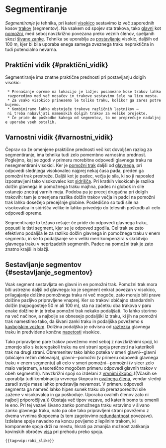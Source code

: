# Segmentiranje

*Segmentiranje* je tehnika, pri kateri [visokico](/visokica)
sestavimo iz več zaporednih kosov [trakov](/trak) (segmentov).
Na vsakem od spojev sta trakova, tako [glavni](/glavni-trak)
kot [pomožni](/pomozni-trak), med seboj navzkrižno povezana
preko veznih členov, speljanih skozi [šivane
zanke](/sivana-zanka). Tehnika se uporablja za
[postavljanje](/postavljanje) visokic, daljših od 100 m, kjer
bi bila uporaba enega samega zveznega traku nepraktična in tudi
potencialno nevarna.

## Praktični vidik {#praktični_vidik}

Segmentiranje ima znatne praktične prednosti pri postavljanju dolgih
visokic:

` * Prenašanje opreme na lokacijo je lažje: posamezne kose trakov lahko razporedimo med več nosačev in trakove sestavimo šele na licu mesta.`\
` * Za vsako visokico prinesemo le toliko traku, kolikor ga zares potrebujemo.`\
` * Kombiniramo lahko obstoječe trakove različnih lastnikov – ni treba nabavljati namenskih dolgih trakov za velike projekte.`\
` * Če pride do poškodbe kakega od segmentov, to ne preprečuje nadaljnje uporabe vseh ostalih.`

## Varnostni vidik {#varnostni_vidik}

Čeprav so že omenjene praktične prednosti več kot dovoljšen razlog za
segmentiranje, ima tehnika tudi zelo pomembno varnostno prednost.
Poglejmo, kaj se zgodi v primeru morebitne odpovedi glavnega traku na
nesegmentirani visokici. Ker je [pomožni trak](/pomozni-trak)
daljši od [glavnega](/glavni-trak), pri odpovedi slednjega
visokovalec najprej nekaj časa pada, preden ga pomožni trak prestreže.
Daljši kot je padec, večja je sila, ki so ji naposled izpostavljeni tako
visokovalec kot [sidrišča](/sidrišče). Pri kratkih visokicah
je razlika dolžin glavnega in pomožnega traku majhna, padec ni globok in
sile ostanejo znotraj varnih meja. Podoba pa je precej drugačna pri
dolgih trakovih: tam je omenjena razlika dolžin trakov večja in padci na
pomožni trak lahko dosežejo precejšnje globine. Posledično so tudi sile
na visokovalca in sidrišča velike in lahko privedejo do telesnih poškodb
ali celo odpovedi opreme.

Segmentiranje to težavo rešuje: če pride do odpovedi glavnega traku,
popusti le tisti segment, kjer se je odpoved zgodila. Cel trak se zato
efektivno podaljša le za razliko dolžin glavnega in pomožnega traku v
enem segmentu, in še to podaljšanje se v veliki meri kompenzira s
skrčitvijo glavnega traku v neprizadetih segmentih. Padec na pomožni
trak je zato znatno krajši in blažji.

## Sestavljanje segmentov {#sestavljanje_segmentov}

Vsak segment sestavljata en glavni in en pomožni trak. Pomožni trak mora
biti ustrezno daljši od glavnega: ko je segment enkrat povezan v
visokico, prilagajanje dolžine pomožnega traku ni več mogoče, zato
morajo biti prave dolžine pazljivo pripravljene vnaprej. Ker so trakovi
običajno standardnih dolžin (najpogosteje 50 m ali 100 m), sta na
začetku oba trakova v paru enake dolžine in je treba pomožni trak nekako
podaljšati. To lahko storimo na več načinov, a najbolje se obnesejo
podaljški iz traku, ki jih na pomožni trak namestimo tako, da šivani
zanki traku in podaljška povežemo s [kavbojskim
vozlom](/kavbojski-vozel). Dolžina podaljška je odvisna od
[raztezka](/raztezek) glavnega traku in predvidene končne
[napetosti](/napetost) visokice.

Tako pripravljene pare trakov povežemo med seboj z navzkrižnimi spoji,
ki zmorejo silo s kateregakoli traku na eni strani spoja prenesti na
katerikoli trak na drugi strani. Obremenitev tako lahko poteka v smeri
glavni--glavni (običajen režim delovanja), glavni--pomožni (v primeru
odpovedi glavnega traku v enem segmentu) ali celo v smeri
pomožni--pomožni (v sicer zelo malo verjetnem, a teoretično mogočem
primeru odpovedi glavnih trakov v obeh segmentih). Navzkrižni spoji so
izdelani z [vrvnimi škopci](/vrvni-skopec).((Včasih se
uporablja tudi kombinacija vrvnega škopca in [ovalnega
člena](/ovalni-clen), vendar slednji zaradi svoje mase lahko
predstavlja nevarnost. V primeru odpovedi segmenta ga namreč lahko hipen
sunek traku ob prerazporeditvi sile zažene v visokovalca in ga
poškoduje. Uporaba ovalnih členov zato ni najbolj priporočljiva.))
Obstaja več tipov vezave, od katerih bomo tu omenili le eno. Pri tej
vezavi šivano zanko pomožnega traku vstavimo v šivano zanko glavnega
traku, nato pa obe tako pripravljeni strani povežemo z dvema vrvnima
škopcema (s tem zagotovimo [redundantnost](/redundanca)
povezave). Izdelane spoje navadno na koncu povijemo z lepilnim trakom,
ki komponente spoja drži na mestu, hkrati pa zmanjša možnost zatikanja
kovinskih obročev [visa](/vis) pri prehodu preko spoja.

```{=mediawiki}
{{tag>wip:rabi_slike}}
```
